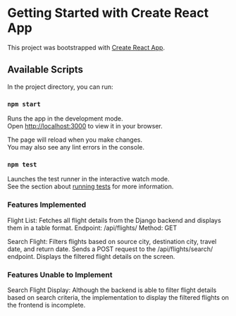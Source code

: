 # Getting Started with Create React App

This project was bootstrapped with [Create React App](https://github.com/facebook/create-react-app).

## Available Scripts

In the project directory, you can run:

### `npm start`

Runs the app in the development mode.\
Open [http://localhost:3000](http://localhost:3000) to view it in your browser.

The page will reload when you make changes.\
You may also see any lint errors in the console.

### `npm test`

Launches the test runner in the interactive watch mode.\
See the section about [running tests](https://facebook.github.io/create-react-app/docs/running-tests) for more information.


### Features Implemented

Flight List:
Fetches all flight details from the Django backend and displays them in a table format.
Endpoint: /api/flights/
Method: GET

Search Flight:
Filters flights based on source city, destination city, travel date, and return date.
Sends a POST request to the /api/flights/search/ endpoint.
Displays the filtered flight details on the screen.

###  Features Unable to Implement

Search Flight Display:
Although the backend is able to filter flight details based on search criteria, the implementation to display the filtered flights on the frontend is incomplete.
